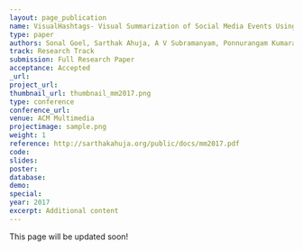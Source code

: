 ```yaml
---
layout: page_publication
name: VisualHashtags- Visual Summarization of Social Media Events Using Mid-Level Visual Elements
type: paper
authors: Sonal Goel, Sarthak Ahuja, A V Subramanyam, Ponnurangam Kumaraguru
track: Research Track
submission: Full Research Paper
acceptance: Accepted
_url: 
project_url:
thumbnail_url: thumbnail_mm2017.png
type: conference
conference_url: 
venue: ACM Multimedia
projectimage: sample.png
weight: 1
reference: http://sarthakahuja.org/public/docs/mm2017.pdf
code:
slides: 
poster: 
database: 
demo: 
special: 
year: 2017
excerpt: Additional content
---
```

This page will be updated soon!
